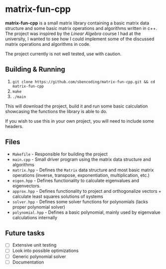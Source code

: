 # matrix-fun-cpp
**matrix-fun-cpp** is a small matrix library containing a basic matrix data structure and some basic matrix operations and algorithms written in c++.  
The project was inspired by the *Linear Algebra* course I had at the university, I wanted to see how I could implement some of the discussed matrix operations and algorithms in code.  

The project currently is not well tested, use with caution.

## Building & Running
1. `git clone https://github.com/sbencoding/matrix-fun-cpp.git && cd matrix-fun-cpp`
2. `make`
3. `./main`

This will download the project, build it and run some basic calculation showcasing the functions the library is able to do.

If you wish to use this in your own project, you will need to include some headers.

## Files
* `Makefile` - Responsible for building the project
* `main.cpp` - Small driver program using the matrix data structure and algorithms
* `matrix.hpp` - Defines the `Matrix` data structure and most basic matrix operations (inverse, transpose, exponentiation, multiplication, etc.)
* `eigen.hpp` - Defines functionality to calculate eigenvalues and eigenvectors.
* `approx.hpp` - Defines functionality to project and orthogonalize vectors + calculate least squares solutions of systems
* `solver.hpp` - Defines some solver functions for polynomials (lacks proper polynomial solver)
* `polynomial.hpp` - Defines a basic polynomial, mainly used by eigenvalue calculations internally

## Future tasks
- [ ] Extensive unit testing
- [ ] Look into possible optimizations
- [ ] Generic polynomial solver
- [ ] Documentation
